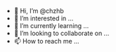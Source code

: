 - 👋 Hi, I’m @chzhb
- 👀 I’m interested in ...
- 🌱 I’m currently learning ...
- 💞️ I’m looking to collaborate on ...
- 📫 How to reach me ...

<!---
chzhb/chzhb is a ✨ special ✨ repository because its `README.md` (this file) appears on your GitHub profile.
You can click the Preview link to take a look at your changes.
--->
